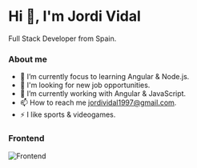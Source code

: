 
# Hi 👋, I'm Jordi Vidal
Full Stack Developer from Spain.
<h3>About me</h3>

- 🎯 I’m currently focus to learning Angular & Node.js.
- 👯 I'm looking for new job opportunities.
- 🤝 I’m currently working with Angular & JavaScript.
- 📫 How to reach me jordividal1997@gmail.com.
- ⚡ I like sports & videogames.

<h3>Frontend</h3>

![Frontend](https://skillicons.dev/icons?i=js,ts,html,css)






